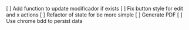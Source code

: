 [ ] Add function to update modificador if exists
[ ] Fix button style for edit and x actions
[ ] Refactor of state for be more simple
[ ] Generate PDF 
[ ] Use chrome bdd to persist data